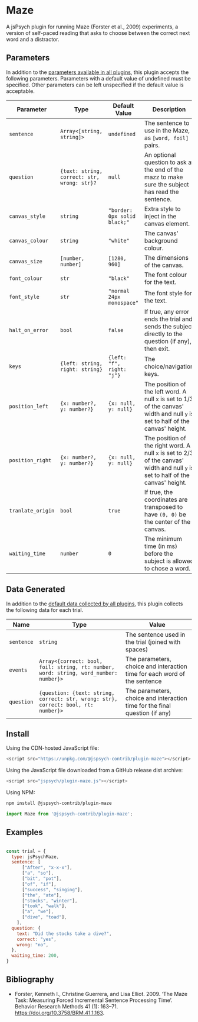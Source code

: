 Maze
====

A jsPsych plugin for running Maze (Forster et al., 2009) experiments, a version of self-paced
reading that asks to choose between the correct next word and a distractor.

## Parameters

In addition to the [parameters available in all
plugins](https://www.jspsych.org/latest/overview/plugins/#parameters-available-in-all-plugins), this
plugin accepts the following parameters. Parameters with a default value of undefined must be
specified. Other parameters can be left unspecified if the default value is acceptable.

| Parameter         | Type                                        | Default Value                | Description                                                                                                                      |
|-------------------|---------------------------------------------|------------------------------|----------------------------------------------------------------------------------------------------------------------------------|
| `sentence`        | `Array<[string, string]>`                   | `undefined`                  | The sentence to use in the Maze, as `[word, foil]` pairs.                                                                        |
| `question`        | `{text: string, correct: str, wrong: str}?` | `null`                       | An optional question to ask at the end of the mazz to make sure the subject has read the sentence.                               |
| `canvas_style`    | `string`                                    | `"border: 0px solid black;"` | Extra style to inject in the canvas element.                                                                                     |
| `canvas_colour`   | `string`                                    | `"white"`                    | The canvas' background colour.                                                                                                   |
| `canvas_size`     | `[number, number]`                          | `[1280, 960]`                | The dimensions of the canvas.                                                                                                    |
| `font_colour`     | `str`                                       | `"black"`                    | The font colour for the text.                                                                                                    |
| `font_style`      | `str`                                       | `"normal 24px monospace"`    | The font style for the text.                                                                                                     |
| `halt_on_error`   | `bool`                                      | `false`                      | If true, any error ends the trial and sends the subject directly to the question (if any), then exit.                            |
| `keys`            | `{left: string, right: string}`             | `{left: "f", right: "j"}`    | The choice/navigation keys.                                                                                                      |
| `position_left`   | `{x: number?, y: number?}`                  | `{x: null, y: null}`         | The position of the left word. A null `x` is set to 1/3 of the canvas' width and null `y` is set to half of the canvas' height.  |
| `position_right`  | `{x: number?, y: number?}`                  | `{x: null, y: null}`         | The position of the right word. A null `x` is set to 2/3 of the canvas' width and null `y` is set to half of the canvas' height. |
| `tranlate_origin` | `bool`                                      | `true`                       | If true, the coordinates are transposed to have `(0, 0)` be the center of the canvas.                                            |
| `waiting_time`    | `number`                                    | `0`                          | The minimum time (in ms) before the subject is allowed to chose a word.                                                          |

## Data Generated

In addition to the [default data collected by all
plugins](https://www.jspsych.org/latest/overview/plugins/#data-collected-by-all-plugins), this
plugin collects the following data for each trial.

| Name       | Type                                                                                  | Value                                                                       |
|------------|---------------------------------------------------------------------------------------|-----------------------------------------------------------------------------|
| `sentence` | `string`                                                                              | The sentence used in the trial (joined with spaces)                         |
| `events`   | `Array<{correct: bool, foil: string, rt: number, word: string, word_number: number}>` | The parameters, choice and interaction time for each word of the sentence   |
| `question` | `{question: {text: string, correct: str, wrong: str}, correct: bool, rt: number}>`    | The parameters, choice and interaction time for the final question (if any) |

## Install

Using the CDN-hosted JavaScript file:

```js
<script src="https://unpkg.com/@jspsych-contrib/plugin-maze"></script>
```

Using the JavaScript file downloaded from a GitHub release dist archive:

```js
<script src="jspsych/plugin-maze.js"></script>
```

Using NPM:

```bash
npm install @jspsych-contrib/plugin-maze
```

```js
import Maze from '@jspsych-contrib/plugin-maze';
```

## Examples

```javascript

const trial = {
  type: jsPsychMaze,
  sentence: [
      ["After", "x-x-x"],
      ["a", "so"],
      ["bit", "pot"],
      ["of", "if"],
      ["success", "singing"],
      ["the", "ate"],
      ["stocks", "winter"],
      ["took", "walk"],
      ["a", "we"],
      ["dive", "toad"],
    ],
  question: {
    text: "Did the stocks take a dive?",
    correct: "yes",
    wrong: "no",
  },
  waiting_time: 200,
}
```

## Bibliography

- Forster, Kenneth I., Christine Guerrera, and Lisa Elliot. 2009. ‘The Maze Task: Measuring Forced
  Incremental Sentence Processing Time’. Behavior Research Methods 41 (1): 163–71.
  <https://doi.org/10.3758/BRM.41.1.163>.

